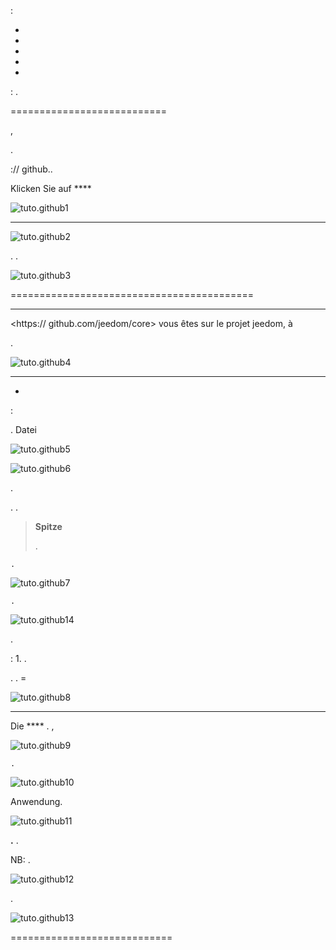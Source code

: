  :

-   

-   

-   

-   

-   


 : .

 
===========================

,




.

:// github..


Klicken Sie auf ****

![tuto.github1](images/tuto.github1.png)


 ****

![tuto.github2](images/tuto.github2.png)




. 
.

![tuto.github3](images/tuto.github3.png)

 
==========================================

****








<https:// github.com/jeedom/core> vous êtes sur le projet jeedom, à

.

![tuto.github4](images/tuto.github4.png)

 
---------------------------------------


*
 : 


    


    

.
    Datei

![tuto.github5](images/tuto.github5.png)





![tuto.github6](images/tuto.github6.png)



. 

. 
.

> **Spitze**
>
> 
> 
> 
> .


    .

![tuto.github7](images/tuto.github7.png)




    . 

![tuto.github14](images/tuto.github14.png)

.

 : 1. 
. 

. .  =


![tuto.github8](images/tuto.github8.png)

 
--------------------------

Die **** 
. ,






![tuto.github9](images/tuto.github9.png)


    .


    
    







![tuto.github10](images/tuto.github10.png)



Anwendung.






    



![tuto.github11](images/tuto.github11.png)

**.** .

NB: 
.




![tuto.github12](images/tuto.github12.png)

. 


![tuto.github13](images/tuto.github13.png)

 
============================


